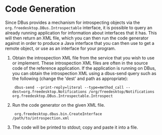 # Code Generation

Since DBus provides a mechanism for introspecting objects via the
`org.freedesktop.DBus.Introspectable` interface, it is possible to query an
already running application for information about interfaces that it has.  This
will then return an XML file, which you can then run the code generator against
in order to produce a Java interface that you can then use to get a remote
object, or use as an interface for your program.

1. Obtain the introspection XML file from the service that you wish to use or
  implement.  These introspection XML files are often in the source code of
  the reference application.  If the application is running on DBus, you can
  obtain the introspection XML using a dbus-send query such as the following
  (change the 'dest' and path as appropriate):

        dbus-send --print-reply=literal --type=method_call --dest=org.freedesktop.Notifications /org/freedesktop/Notifications org.freedesktop.DBus.Introspectable.Introspect

2. Run the code generator on the given XML file.

        org.freedesktop.dbus.bin.CreateInterface /path/to/introspection.xml

3. The code will be printed to stdout; copy and paste it into a file.
